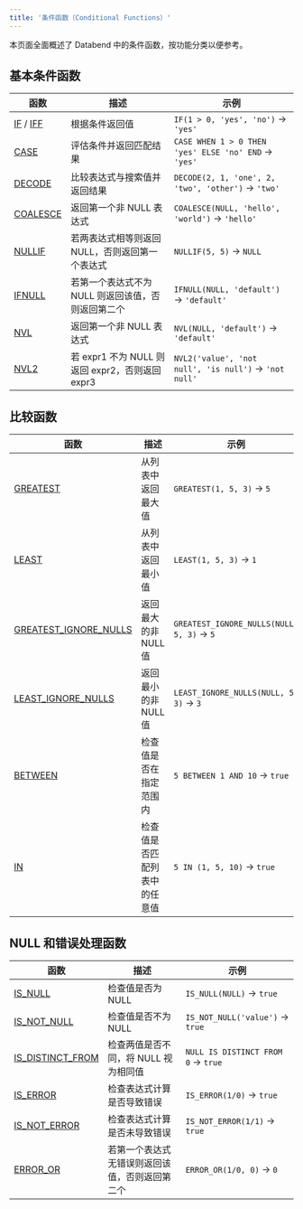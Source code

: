 ```yaml
---
title: '条件函数（Conditional Functions）'
---
```


本页面全面概述了 Databend 中的条件函数，按功能分类以便参考。

## 基本条件函数

| 函数 | 描述 | 示例 |
|----------|-------------|---------|
| [IF](if.md) / [IFF](iff.md) | 根据条件返回值 | `IF(1 > 0, 'yes', 'no')` → `'yes'` |
| [CASE](case.md) | 评估条件并返回匹配结果 | `CASE WHEN 1 > 0 THEN 'yes' ELSE 'no' END` → `'yes'` |
| [DECODE](decode.md) | 比较表达式与搜索值并返回结果 | `DECODE(2, 1, 'one', 2, 'two', 'other')` → `'two'` |
| [COALESCE](coalesce.md) | 返回第一个非 NULL 表达式 | `COALESCE(NULL, 'hello', 'world')` → `'hello'` |
| [NULLIF](nullif.md) | 若两表达式相等则返回 NULL，否则返回第一个表达式 | `NULLIF(5, 5)` → `NULL` |
| [IFNULL](ifnull.md) | 若第一个表达式不为 NULL 则返回该值，否则返回第二个 | `IFNULL(NULL, 'default')` → `'default'` |
| [NVL](nvl.md) | 返回第一个非 NULL 表达式 | `NVL(NULL, 'default')` → `'default'` |
| [NVL2](nvl2.md) | 若 expr1 不为 NULL 则返回 expr2，否则返回 expr3 | `NVL2('value', 'not null', 'is null')` → `'not null'` |

## 比较函数

| 函数 | 描述 | 示例 |
|----------|-------------|---------|
| [GREATEST](greatest.md) | 从列表中返回最大值 | `GREATEST(1, 5, 3)` → `5` |
| [LEAST](least.md) | 从列表中返回最小值 | `LEAST(1, 5, 3)` → `1` |
| [GREATEST_IGNORE_NULLS](greatest-ignore-nulls.md) | 返回最大的非 NULL 值 | `GREATEST_IGNORE_NULLS(NULL, 5, 3)` → `5` |
| [LEAST_IGNORE_NULLS](least-ignore-nulls.md) | 返回最小的非 NULL 值 | `LEAST_IGNORE_NULLS(NULL, 5, 3)` → `3` |
| [BETWEEN](between.md) | 检查值是否在指定范围内 | `5 BETWEEN 1 AND 10` → `true` |
| [IN](in.md) | 检查值是否匹配列表中的任意值 | `5 IN (1, 5, 10)` → `true` |

## NULL 和错误处理函数

| 函数 | 描述 | 示例 |
|----------|-------------|---------|
| [IS_NULL](is-null.md) | 检查值是否为 NULL | `IS_NULL(NULL)` → `true` |
| [IS_NOT_NULL](is-not-null.md) | 检查值是否不为 NULL | `IS_NOT_NULL('value')` → `true` |
| [IS_DISTINCT_FROM](is-distinct-from.md) | 检查两值是否不同，将 NULL 视为相同值 | `NULL IS DISTINCT FROM 0` → `true` |
| [IS_ERROR](is-error.md) | 检查表达式计算是否导致错误 | `IS_ERROR(1/0)` → `true` |
| [IS_NOT_ERROR](is-not-error.md) | 检查表达式计算是否未导致错误 | `IS_NOT_ERROR(1/1)` → `true` |
| [ERROR_OR](error-or.md) | 若第一个表达式无错误则返回该值，否则返回第二个 | `ERROR_OR(1/0, 0)` → `0` |